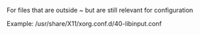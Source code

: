 For files that are outside ~ but are still relevant for configuration

Example: /usr/share/X11/xorg.conf.d/40-libinput.conf
